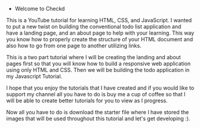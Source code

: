 - Welcome to Checkd

This is a YouTube tutorial for learning HTML, CSS, and JavaScript.
I wanted to put a new twist on building the conventional todo list
application and have a landing page, and an about page to help with
your learning. This way you know how to properly create the structure
of your HTML document and also how to go from one page to another
utilizing links.

This is a two part tutorial where I will be creating the landing and
about pages first so that you will know how to build a responsive
web application using only HTML and CSS. Then we will be building the
todo application in my Javascript Tutorial.

I hope that you enjoy the tutorials that I have created and if you
would like to support my channel all you have to do is buy me a cup of
coffee so that I will be able to create better tutorials for you to view
as I progress.

Now all you have to do is download the starter file where I have stored
the images that will be used throughout this tutorial and let's get
developing :).
